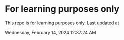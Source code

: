 # For learning purposes only
This repo is for learning purposes only.
Last updated at

Wednesday, February 14, 2024 12:37:24 AM

